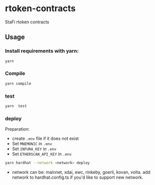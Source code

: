 # rtoken-contracts
StaFi rtoken contracts

Usage
-----
### Install requirements with yarn:

```bash
yarn
```

### Compile

```bash
yarn compile
```

### test

```bash
yarn  test
```

### deploy

Preparation:
- create `.env` file if it does not exist
- Set `MNEMONIC` in `.env`
- Set `INFURA_KEY` in `.env`
- Set `ETHERSCAN_API_KEY` in `.env`

```bash
yarn hardhat --network <network> deploy
```
- network can be: mainnet, xdai, ewc, rinkeby, goerli, kovan, volta. add network to hardhat.config.ts if you'd like to support new network.



